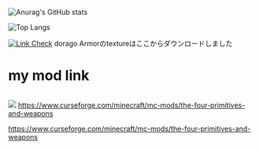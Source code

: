 ![Anurag's GitHub stats](https://github-readme-stats.vercel.app/api?username=hrmcngs&show_icons=true&theme=dark)

![Top Langs](https://github-readme-stats.vercel.app/api/top-langs/?username=hrmcngs&layout=compact)

[![Link Check](https://github.com/janosh/awesome-normalizing-flows/actions/workflows/link-check.yml/badge.svg)](https://github.com/GitPois1x/DragonLoot/tree/1.20/src/main/resources/assets/dragonloot/textures)
dorago Armorのtextureはここからダウンロードしました

# my mod link
<a aria-label="Downloads on CurseForge" href="https://www.curseforge.com/minecraft/mc-mods/the-four-primitives-and-weapons">
<img alt="" src="https://cf.way2muchnoise.eu/full_492939_downloads(f16436-f16436-fff-000-fff).svg?badge_style=for_the_badge"></a>

![]([https://cf.way2muchnoise.eu/mods/the-four-primitives-and-weapons.svg])
https://www.curseforge.com/minecraft/mc-mods/the-four-primitives-and-weapons

https://www.curseforge.com/minecraft/mc-mods/the-four-primitives-and-weapons

